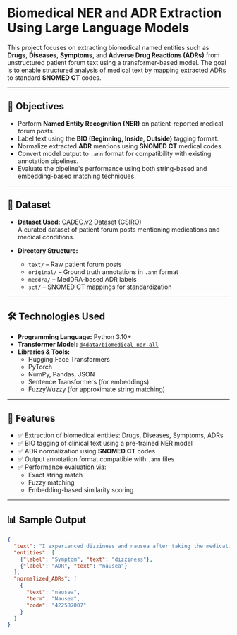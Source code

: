 # Biomedical NER and ADR Extraction Using Large Language Models

This project focuses on extracting biomedical named entities such as **Drugs**, **Diseases**, **Symptoms**, and **Adverse Drug Reactions (ADRs)** from unstructured patient forum text using a transformer-based model. The goal is to enable structured analysis of medical text by mapping extracted ADRs to standard **SNOMED CT** codes.

---

## 📌 Objectives

- Perform **Named Entity Recognition (NER)** on patient-reported medical forum posts.
- Label text using the **BIO (Beginning, Inside, Outside)** tagging format.
- Normalize extracted **ADR** mentions using **SNOMED CT** medical codes.
- Convert model output to `.ann` format for compatibility with existing annotation pipelines.
- Evaluate the pipeline's performance using both string-based and embedding-based matching techniques.

---

## 🧠 Dataset

- **Dataset Used:** [CADEC.v2 Dataset (CSIRO)](https://data.csiro.au/collection/csiro:10948?q=CADEC)  
  A curated dataset of patient forum posts mentioning medications and medical conditions.

- **Directory Structure:**
  - `text/` – Raw patient forum posts
  - `original/` – Ground truth annotations in `.ann` format
  - `meddra/` – MedDRA-based ADR labels
  - `sct/` – SNOMED CT mappings for standardization

---

## 🛠️ Technologies Used

- **Programming Language:** Python 3.10+
- **Transformer Model:** [`d4data/biomedical-ner-all`](https://huggingface.co/d4data/biomedical-ner-all)
- **Libraries & Tools:**  
  - Hugging Face Transformers  
  - PyTorch  
  - NumPy, Pandas, JSON  
  - Sentence Transformers (for embeddings)  
  - FuzzyWuzzy (for approximate string matching)

---

## 🚀 Features

- ✅ Extraction of biomedical entities: Drugs, Diseases, Symptoms, ADRs  
- ✅ BIO tagging of clinical text using a pre-trained NER model  
- ✅ ADR normalization using **SNOMED CT** codes  
- ✅ Output annotation format compatible with `.ann` files  
- ✅ Performance evaluation via:
  - Exact string match
  - Fuzzy matching
  - Embedding-based similarity scoring

---

## 📊 Sample Output

```json
{
  "text": "I experienced dizziness and nausea after taking the medication.",
  "entities": [
    {"label": "Symptom", "text": "dizziness"},
    {"label": "ADR", "text": "nausea"}
  ],
  "normalized_ADRs": [
    {
      "text": "nausea",
      "term": "Nausea",
      "code": "422587007"
    }
  ]
}
